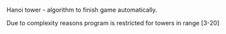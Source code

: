 Hanoi tower - algorithm to finish game automatically.

Due to complexity reasons program is restricted for towers in range [3-20]
